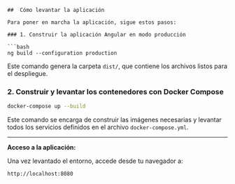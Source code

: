 
````
##  Cómo levantar la aplicación

Para poner en marcha la aplicación, sigue estos pasos:

### 1. Construir la aplicación Angular en modo producción

```bash
ng build --configuration production
````

Este comando genera la carpeta `dist/`, que contiene los archivos listos para el despliegue.

### 2. Construir y levantar los contenedores con Docker Compose

```bash
docker-compose up --build
```

Este comando se encarga de construir las imágenes necesarias y levantar todos los servicios definidos en el archivo `docker-compose.yml`.

---

 **Acceso a la aplicación:**

Una vez levantado el entorno, accede desde tu navegador a:

```
http://localhost:8080
```

```
